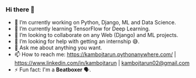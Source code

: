 ### Hi there 👋

<!--
**Tarun-Kamboj/Tarun-Kamboj** is a ✨ _special_ ✨ repository because its `README.md` (this file) appears on your GitHub profile.
Here are some ideas to get you started:
-->

- 🔭 I’m currently working on Python, Django, ML and Data Science.
- 🌱 I’m currently learning TensorFlow for Deep Learning.
- 👯 I’m looking to collaborate on any Web (Django) and ML projects.
- 🤔 I’m looking for help with getting an internship 😅.
- 💬 Ask me about anything you want.
- 📫 How to reach me: https://kambojtarun.pythonanywhere.com/ | https://www.linkedin.com/in/kambojtarun | kambojtarun02@gmail.com 
- ⚡ Fun fact: I'm a **Beatboxer** 🗣.

